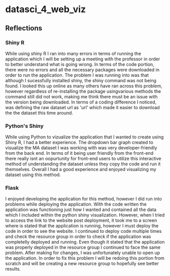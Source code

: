 # datasci_4_web_viz

## Reflections

### Shiny R 

While using shiny R I ran into many errors in terms of running the application which I will be setting up a meeting with the professor in order to better understand what is going wrong. In terms of the code portion, there were no errors and all the necessary packages were downloaded in order to run the application. The problem I was running into was that although I sucessfully installed shiny, the shiny command was not being found. I looked this up online as many others have ran across this problem, however regardless of re-installing the package usingvarious methods the command still did not work, making me think there must be an issue with the version being downloaded. In terms of a coding difference I noticed, was defining the raw dataset url as 'url' which made it easier to download the the dataset this time around.

### Python's Shiny 
While using Python to vizualize the application that I wanted to create using Shiny R, I had a better experience. The dropdown bar graph created to visualize the MA dataset I was working with was very developer-friendly from the back end. In terms of it being user friendly from the front-end there really isnt an oopurtunity for front-end users to utilize this interactive method of understanding the dataset unless they copy the code and run it themselves. Overall I had a good experience and enjoyed visualizing my dataset using this method. 

### Flask 
I enjoyed developing the application for this method, however I did run into problems while deploying the application. With the code written the application was functioning just how I wanted and contained all the data which I included within the python shiny visualization. However, when I tried to access the link to the website post deployment, it took me to a screen where is stated that the application is running, however I must deploy the code in order to see the website. I continued to deploy code multiple times and check the resource group in order to check if the application was completelly deployed and running. Even though it stated that the application was properly deployed in the resource group I continued to face the same problem. After making for changes, I was unfortunately unable to open up the application. In order to fix this problem I will be redoing this portion from scratch and will be creating a new resource group to hopefully see better results. 
